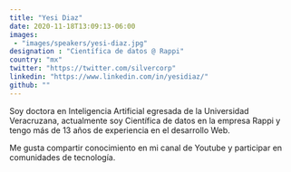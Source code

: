 ```yaml
---
title: "Yesi Diaz"
date: 2020-11-18T13:09:13-06:00
images:
 - "images/speakers/yesi-diaz.jpg"
designation : "Científica de datos @ Rappi"
country: "mx"
twitter: "https://twitter.com/silvercorp"
linkedin: "https://www.linkedin.com/in/yesidiaz/"
github: ""
---
```


Soy doctora en Inteligencia Artificial egresada de la Universidad Veracruzana, actualmente soy Científica de datos en la empresa Rappi y tengo más de 13 años de experiencia en el desarrollo Web.

Me gusta compartir conocimiento en mi canal de Youtube y participar en comunidades de tecnología.